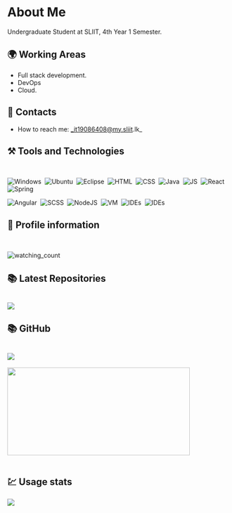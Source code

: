 # About Me 

Undergraduate Student at SLIIT, 4th Year 1 Semester.

## 🌍 Working Areas

-  Full stack development.
-  DevOps
-  Cloud. 

## 📳 Contacts

-  How to reach me: _it19086408@my.sliit.lk_ 

## ⚒️ Tools and Technologies
<br>

![Windows](https://img.shields.io/badge/-Windows-333333?style=flat&logo=Windows)&nbsp;
![Ubuntu](https://img.shields.io/badge/-Ubuntu-333333?style=flat&logo=Ubuntu)&nbsp;
![Eclipse](https://img.shields.io/badge/-Eclipse-333333?style=flat&logo=eclipse-ide&logoColor=FFF)&nbsp;
![HTML](https://img.shields.io/badge/-HTML-333333?style=flat&logo=HTML5)&nbsp;
![CSS](https://img.shields.io/badge/-CSS-333333?style=flat&logo=CSS3&logoColor=1572B6)&nbsp;
![Java](https://img.shields.io/badge/-Java-333333?style=flat&logo=Java&logoColor=#007396)&nbsp;
![JS](https://img.shields.io/badge/-JS-333333?style=flat&logo=JavaScript)&nbsp;
![React](https://img.shields.io/badge/-React-333333?style=flat&logo=React&logoColor=#61DAFB)&nbsp;
![Spring](https://img.shields.io/badge/-SpringBoot-333333?style=flat&logo=Spring-Boot)&nbsp;

![Angular](https://img.shields.io/badge/-Angular-333333?style=flat&logo=Angular&logoColor=#DD0031)&nbsp;
![SCSS](https://img.shields.io/badge/-SCSS-333333?style=flat&logo=Sass)&nbsp;
![NodeJS](https://img.shields.io/badge/-NodeJS-333333?style=flat&logo=Node.js)&nbsp;
![VM](https://img.shields.io/badge/-VMware-333333?style=flat&logo=VMware)&nbsp;
![IDEs](https://img.shields.io/badge/-Jetbrains-333333?style=flat&logo=JetBrains)&nbsp;
![IDEs](https://img.shields.io/badge/-Jetbrains-333333?style=flat&logo=JetBrains)&nbsp;

## 🧑 Profile information
<br>

<img src="https://komarev.com/ghpvc/?username=madushadhanushka&color=brightgreen" alt="watching_count" />&nbsp;

## 📚 Latest Repositories
<br>

<a href="https://github.com/AnawaratneMANA/fastapi-docker-workflow">
  <img align="center" src="https://github-readme-stats.vercel.app/api/pin/?username=AnawaratneMANA&repo=fastapi-docker-workflow&title_color=ffffff&text_color=c9cacc&icon_color=2bbc8a&bg_color=1d1f21" />
</a>

<br>

## 📚 GitHub
<br>

<a href="https://github.com/AnawaratneMANA/AnawaratneMANA">
  <img align="center" src="https://github-readme-stats.vercel.app/api?username=AnawaratneMANA&show_icons=true&theme=vue-dark&count_private=true" />
</a>
<br><br>
<a href="https://github.com/AnawaratneMANA/AnawaratneMANA">
  <img width='415' height='200' align="center" src="https://github-readme-stats.vercel.app/api/top-langs/?username=AnawaratneMANA&layout=compact&theme=vue-dark" />
</a>
<br><br>

## 💹 Usage stats


<p align='left'>
<a href="https://github.com/AnawaratneMANA/AnawaratneMANA">
  <img align="center" src="https://metrics.lecoq.io/AnawaratneMANA?template=classic&base.header=0&gists=1&lines=1&config.timezone=America%2FToronto" />
</a>
</p>



